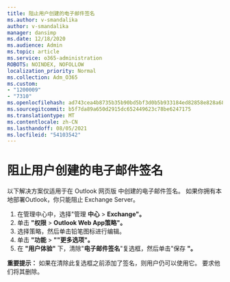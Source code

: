 ```yaml
---
title: 阻止用户创建的电子邮件签名
ms.author: v-smandalika
author: v-smandalika
manager: dansimp
ms.date: 12/18/2020
ms.audience: Admin
ms.topic: article
ms.service: o365-administration
ROBOTS: NOINDEX, NOFOLLOW
localization_priority: Normal
ms.collection: Adm_O365
ms.custom:
- "1200009"
- "7310"
ms.openlocfilehash: ad743cea4b8735b35b90bd5bf3d0b5b933184ed82858e828a68beb2ca2f8270c
ms.sourcegitcommit: b5f7da89a650d2915dc652449623c78be6247175
ms.translationtype: MT
ms.contentlocale: zh-CN
ms.lasthandoff: 08/05/2021
ms.locfileid: "54103542"
---
```

# <a name="block-user-made-email-signatures"></a>阻止用户创建的电子邮件签名

以下解决方案仅适用于在 Outlook 网页版 中创建的电子邮件签名。 如果你拥有本地部署Outlook，你只能阻止 Exchange Server。

1. 在管理中心中，选择"管理 **中心**  >  **Exchange"。**
2. 单击 **"权限**  >  **Outlook Web App策略"。**
3. 选择策略，然后单击铅笔图标进行编辑。
4. 单击 **"功能**  >  **""更多选项"。**
5. 在 **"用户体验"** 下，清除"**电子邮件签名**"复选框，然后单击"保存 **"。**

**重要提示：** 如果在清除此复选框之前添加了签名，则用户仍可以使用它。 要求他们将其删除。
